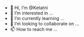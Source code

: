 - 👋 Hi, I’m @Ketatni
- 👀 I’m interested in ...
- 🌱 I’m currently learning ...
- 💞️ I’m looking to collaborate on ...
- 📫 How to reach me ...

<!---
Ketatni/Ketatni is a ✨ special ✨ repository because its `README.md` (this file) appears on your GitHub profile.
You can click the Preview link to take a look at your changes.
--->
